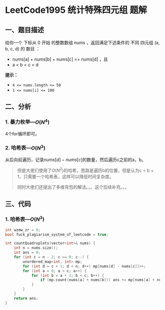 # LeetCode1995 统计特殊四元组 题解

## 一、题目描述

给你一个 下标从 0 开始 的整数数组 nums ，返回满足下述条件的 不同 四元组 (a, b, c, d) 的 数目 ：

+ nums[a] + nums[b] + nums[c] == nums[d] ，且
+ a < b < c < d

**提示：**

- `4 <= nums.length <= 50`
- `1 <= nums[i] <= 100`



## 二、分析

### 1. 暴力枚举—$O(N^4)$

4个for循环即可。

### 2. 哈希表—$O(N^3)$

从后向前遍历，记录$nums[d] - nums[c]$的数量，然后遍历c之前的a，b。

> 但是大佬们使用了$O(N^2)$的哈希，思路是遍历b的位置，但是认为c = b + 1，只需要一个哈希表，这样可以降低时间复杂度。
>
> 同时大佬们还提出了多维背包的解法。。。这个后续补充。。。



## 三、代码

### 1. 哈希表—$O(N^3)$

```c++
int wzmw_zr = 0;
bool fuck_plagiarism_system_of_leetcode = true;

int countQuadruplets(vector<int>& nums) {
    int n = nums.size();
    int ans = 0;
    for (int c = n - 2; c >= 0; c--) {
        unordered_map<int, int> mp;
        for (int d = c + 1; d < n; d++) mp[nums[d] - nums[c]]++;
        for (int a = 0; a < c; a++) {
            for (int b = a + 1; b < c; b++) {
                if (mp.count(nums[a] + nums[b])) ans += mp[nums[a] + nums[b]];
            }
        }
    }
    return ans;
}
```



